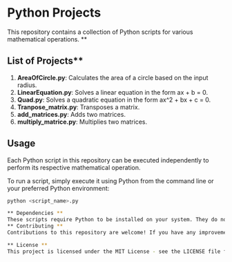# Python Projects

This repository contains a collection of Python scripts for various mathematical operations.
**
## List of Projects**

1. **AreaOfCircle.py**: Calculates the area of a circle based on the input radius.
2. **LinearEquation.py**: Solves a linear equation in the form ax + b = 0.
3. **Quad.py**: Solves a quadratic equation in the form ax^2 + bx + c = 0.
4. **Tranpose_matrix.py**: Transposes a matrix.
5. **add_matrices.py**: Adds two matrices.
6. **multiply_matrice.py**: Multiplies two matrices.

## Usage

Each Python script in this repository can be executed independently to perform its respective mathematical operation. 

To run a script, simply execute it using Python from the command line or your preferred Python environment:

```bash
python <script_name>.py

** Dependencies **
These scripts require Python to be installed on your system. They do not have any external dependencies.
** Contributing **
Contributions to this repository are welcome! If you have any improvements, bug fixes, or additional features to add, feel free to fork this repository, make your changes, and submit a pull request.

** License **
This project is licensed under the MIT License - see the LICENSE file for details.
